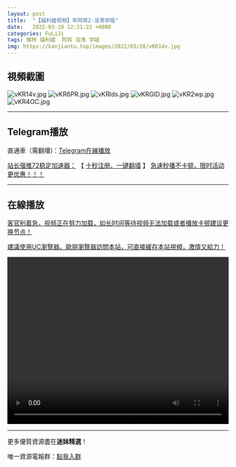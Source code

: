 ```yaml
---
layout: post
title:  "【福利姬视频】年阿宾2-淫荡学姐"
date:   2022-03-28 12:21:22 +0800
categories: FuLiJi
tags: 推特 福利姬  阿宾 淫荡 学姐
img: https://kanjiantu.top/images/2022/03/28/vKR14v.jpg
---
```



## 視頻截圖

![vKR14v.jpg](https://kanjiantu.top/images/2022/03/28/vKR14v.jpg)
![vKR6PR.jpg](https://kanjiantu.top/images/2022/03/28/vKR6PR.jpg)
![vKRlds.jpg](https://kanjiantu.top/images/2022/03/28/vKRlds.jpg)
![vKRGID.jpg](https://kanjiantu.top/images/2022/03/28/vKRGID.jpg)
![vKR2wp.jpg](https://kanjiantu.top/images/2022/03/28/vKR2wp.jpg)
![vKR4OC.jpg](https://kanjiantu.top/images/2022/03/28/vKR4OC.jpg)

* * *
## Telegram播放

直通車（需翻墻)：[Telegram在線播放](https://t.me/mimeijingxuan/260)

<u>站长强推72稳定加速器：</u> 【 [十秒注册、一键翻墙](https://72vpn.xyz/#/register?code=mimei) 】
<u>  急速秒播不卡顿，限时活动更优惠！！！</u>
* * *
## 在線播放
<u>客官别着急，视频正在努力加载，如长时间等待视频无法加载或者播放卡顿建议更换节点！</u>

<u>建議使用UC瀏覽器、歐朋瀏覽器訪問本站，可直接緩存本站視頻，激情又給力！</u>
<center><video src="https://cdn.publer.io/uploads/videos/6247da59db2797343b249e05/564e980d0093a2b705268dfffe24c031.mp4" width="100%" height="380px" controls="controls"></video></center>


* * *
更多優質資源盡在**迷妹精選**！

唯一資源電報群：[點我入群](https://t.me/mimeijingxuan)


